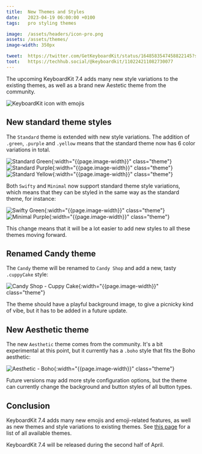 ```yaml
---
title:  New Themes and Styles
date:   2023-04-19 06:00:00 +0100
tags:   pro styling themes

image:  /assets/headers/icon-pro.png
assets: /assets/themes/
image-width: 350px

tweet:  https://twitter.com/GetKeyboardKit/status/1648583547458822145?s=20
toot:   https://techhub.social/@keyboardkit/110224211082730077
---
```


The upcoming KeyboardKit 7.4 adds many new style variations to the existing themes, as well as a brand new Aestetic theme from the community.

![KeyboardKit icon with emojis]({{page.image}})


## New standard theme styles

The `Standard` theme is extended with new style variations. The addition of `.green`,  `.purple` and `.yellow` means that the standard theme now has 6 color variations in total.

![Standard Green]({{page.assets}}standard-green.jpg){:width="{{page.image-width}}" class="theme"}
![Standard Purple]({{page.assets}}standard-purple.jpg){:width="{{page.image-width}}" class="theme"}
![Standard Yellow]({{page.assets}}standard-yellow.jpg){:width="{{page.image-width}}" class="theme"}

Both `Swifty` and `Minimal` now support standard theme style variations, which means that they can be styled in the same way as the standard theme, for instance:

![Swifty Green]({{page.assets}}swifty-green.jpg){:width="{{page.image-width}}" class="theme"}
![Minimal Purple]({{page.assets}}minimal-purple.jpg){:width="{{page.image-width}}" class="theme"}

This change means that it will be a lot easier to add new styles to all these themes moving forward.


## Renamed Candy theme

The `Candy` theme will be renamed to `Candy Shop` and add a new, tasty `.cuppyCake` style:

![Candy Shop - Cuppy Cake]({{page.assets}}candyshop-cuppycake.jpg){:width="{{page.image-width}}" class="theme"}

The theme should have a playful background image, to give a picnicky kind of vibe, but it has to be added in a future update.


## New Aesthetic theme

The new `Aesthetic` theme comes from the community. It's a bit experimental at this point, but it currently has a `.boho` style that fits the Boho aesthetic:

![Aesthetic - Boho]({{page.assets}}aesthetic-boho.jpg){:width="{{page.image-width}}" class="theme"}

Future versions may add more style configuration options, but the theme can currently change the background and button styles of all button types.



## Conclusion

KeyboardKit 7.4 adds many new emojis and emoji-related features, as well as new themes and style variations to existing themes. See [this page](/pro/themes) for a list of all available themes.

KeyboardKit 7.4 will be released during the second half of April.